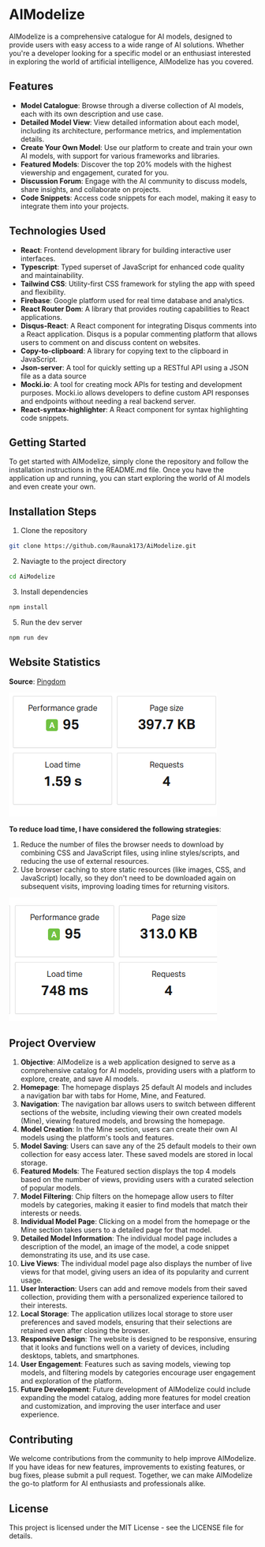 # AIModelize

AIModelize is a comprehensive catalogue for AI models, designed to provide users with easy access to a wide range of AI solutions. Whether you're a developer looking for a specific model or an enthusiast interested in exploring the world of artificial intelligence, AIModelize has you covered.

## Features

- **Model Catalogue**: Browse through a diverse collection of AI models, each with its own description and use case.
- **Detailed Model View**: View detailed information about each model, including its architecture, performance metrics, and implementation details.
- **Create Your Own Model**: Use our platform to create and train your own AI models, with support for various frameworks and libraries.
- **Featured Models**: Discover the top 20% models with the highest viewership and engagement, curated for you.
- **Discussion Forum**: Engage with the AI community to discuss models, share insights, and collaborate on projects.
- **Code Snippets**: Access code snippets for each model, making it easy to integrate them into your projects.

## Technologies Used

- **React**: Frontend development library for building interactive user interfaces.
- **Typescript**: Typed superset of JavaScript for enhanced code quality and maintainability.
- **Tailwind CSS**: Utility-first CSS framework for styling the app with speed and flexibility.
- **Firebase**: Google platform used for real time database and analytics.
- **React Router Dom**: A library that provides routing capabilities to React applications.
- **Disqus-React**: A React component for integrating Disqus comments into a React application. Disqus is a popular commenting platform that allows users to comment on and discuss content on websites.
- **Copy-to-clipboard**: A library for copying text to the clipboard in JavaScript. 
- **Json-server**: A tool for quickly setting up a RESTful API using a JSON file as a data source
- **Mocki.io**: A tool for creating mock APIs for testing and development purposes. Mocki.io allows developers to define custom API responses and endpoints without needing a real backend server.
- **React-syntax-highlighter**: A React component for syntax highlighting code snippets.

## Getting Started

To get started with AIModelize, simply clone the repository and follow the installation instructions in the README.md file. Once you have the application up and running, you can start exploring the world of AI models and even create your own.

## Installation Steps

1. Clone the repository
```sh
git clone https://github.com/Raunak173/AiModelize.git
```
2. Naviagte to the project directory
```sh
cd AiModelize
```
3. Install dependencies
```sh
npm install
```
5. Run the dev server
```sh
npm run dev
```
## Website Statistics

**Source**: [Pingdom](https://tools.pingdom.com/)

![Screenshot 1](/src/assets/s1.png)

**To reduce load time, I have considered the following strategies**:

1. Reduce the number of files the browser needs to download by combining CSS and JavaScript files, using inline styles/scripts, and reducing the use of external resources.
2. Use browser caching to store static resources (like images, CSS, and JavaScript) locally, so they don't need to be downloaded again on subsequent visits, improving loading times for returning visitors.

![Screenshot 2](/src/assets/s2.png)

## Project Overview

1. **Objective**: AIModelize is a web application designed to serve as a comprehensive catalog for AI models, providing users with a platform to explore, create, and save AI models.
2. **Homepage**: The homepage displays 25 default AI models and includes a navigation bar with tabs for Home, Mine, and Featured.
3. **Navigation**: The navigation bar allows users to switch between different sections of the website, including viewing their own created models (Mine), viewing featured models, and browsing the homepage.
4. **Model Creation**: In the Mine section, users can create their own AI models using the platform's tools and features.
5. **Model Saving**: Users can save any of the 25 default models to their own collection for easy access later. These saved models are stored in local storage.
6. **Featured Models**: The Featured section displays the top 4 models based on the number of views, providing users with a curated selection of popular models.
7. **Model Filtering**: Chip filters on the homepage allow users to filter models by categories, making it easier to find models that match their interests or needs.
8. **Individual Model Page**: Clicking on a model from the homepage or the Mine section takes users to a detailed page for that model.
9. **Detailed Model Information**: The individual model page includes a description of the model, an image of the model, a code snippet demonstrating its use, and its use case.
10. **Live Views**: The individual model page also displays the number of live views for that model, giving users an idea of its popularity and current usage.
11. **User Interaction**: Users can add and remove models from their saved collection, providing them with a personalized experience tailored to their interests.
12. **Local Storage**: The application utilizes local storage to store user preferences and saved models, ensuring that their selections are retained even after closing the browser.
13. **Responsive Design**: The website is designed to be responsive, ensuring that it looks and functions well on a variety of devices, including desktops, tablets, and smartphones.
14. **User Engagement**: Features such as saving models, viewing top models, and filtering models by categories encourage user engagement and exploration of the platform.
15. **Future Development**: Future development of AIModelize could include expanding the model catalog, adding more features for model creation and customization, and improving the user interface and user experience.

## Contributing

We welcome contributions from the community to help improve AIModelize. If you have ideas for new features, improvements to existing features, or bug fixes, please submit a pull request. Together, we can make AIModelize the go-to platform for AI enthusiasts and professionals alike.

## License

This project is licensed under the MIT License - see the LICENSE file for details.
